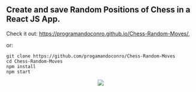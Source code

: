 ## Create and save Random Positions of Chess in a React JS App. 

Check it out: https://programandoconro.github.io/Chess-Random-Moves/,

or:

```
git clone https://github.com/progamandoconro/Chess-Random-Moves
cd Chess-Random-Moves
npm install
npm start
```
<div style="text-align:center"><img src="https://raw.githubusercontent.com/programandoconro/Chess-Random-Moves/master/example.png" /></div>
